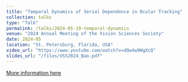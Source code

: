 ```yaml
---
title: "Temporal Dynamics of Serial Dependence in Ocular Tracking"
collection: talks
type: "Talk"
permalink: /talks/2024-05-19-temporal-dynamics
venue: "2024 Annual Meeting of the Vision Sciences Society"
date: 2024-05
location: "St. Petersburg, Florida, USA"
video_url: "https://www.youtube.com/watch?v=dQw4w9WgXcQ"
slides_url: "/files/VSS2024_Bao.pdf"
---
```


[More information here](http://exampleurl.com)

